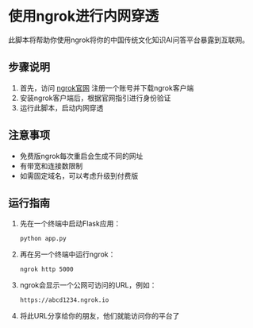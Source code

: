 # 使用ngrok进行内网穿透

此脚本将帮助你使用ngrok将你的中国传统文化知识AI问答平台暴露到互联网。

## 步骤说明

1. 首先，访问 [ngrok官网](https://ngrok.com/) 注册一个账号并下载ngrok客户端
2. 安装ngrok客户端后，根据官网指引进行身份验证
3. 运行此脚本，启动内网穿透

## 注意事项

- 免费版ngrok每次重启会生成不同的网址
- 有带宽和连接数限制
- 如需固定域名，可以考虑升级到付费版

## 运行指南

1. 先在一个终端中启动Flask应用：
   ```
   python app.py
   ```

2. 再在另一个终端中运行ngrok：
   ```
   ngrok http 5000
   ```

3. ngrok会显示一个公网可访问的URL，例如：
   ```
   https://abcd1234.ngrok.io
   ```

4. 将此URL分享给你的朋友，他们就能访问你的平台了
